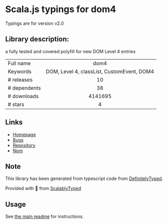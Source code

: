 
# Scala.js typings for dom4

Typings are for version v2.0

## Library description:
a fully tested and covered polyfill for new DOM Level 4 entries

|                    |                 |
| ------------------ | :-------------: |
| Full name          | dom4 |
| Keywords           | DOM, Level 4, classList, CustomEvent, DOM4 |
| # releases         | 10 |
| # dependents       | 38 |
| # downloads        | 4141695 |
| # stars            | 4 |

## Links
- [Homepage](https://github.com/WebReflection/dom4)
- [Bugs](https://github.com/WebReflection/dom4/issues)
- [Repository](https://github.com/WebReflection/dom4)
- [Npm](https://www.npmjs.com/package/dom4)
    


## Note
This library has been generated from typescript code from [DefinitelyTyped](https://definitelytyped.org).

Provided with :purple_heart: from [ScalablyTyped](https://github.com/oyvindberg/ScalablyTyped)

## Usage
See [the main readme](../../readme.md) for instructions.


